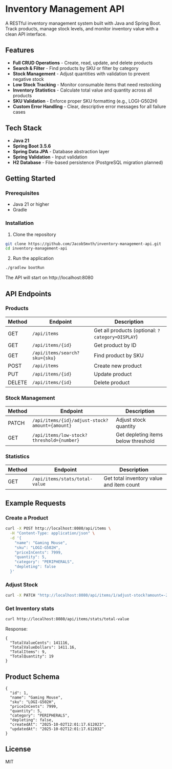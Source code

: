 # Inventory Management API

A RESTful inventory management system built with Java and Spring Boot. Track products, manage stock levels, and monitor inventory value with a clean API interface.

## Features

- **Full CRUD Operations** - Create, read, update, and delete products
- **Search & Filter** - Find products by SKU or filter by category
- **Stock Management** - Adjust quantities with validation to prevent negative stock
- **Low Stock Tracking** - Monitor consumable items that need restocking
- **Inventory Statistics** - Calculate total value and quantity across all products
- **SKU Validation** - Enforce proper SKU formatting (e.g., LOGI-G502H)
- **Custom Error Handling** - Clear, descriptive error messages for all failure cases

## Tech Stack

- **Java 21**
- **Spring Boot 3.5.6**
- **Spring Data JPA** - Database abstraction layer
- **Spring Validation** - Input validation
- **H2 Database** - File-based persistence (PostgreSQL migration planned)

## Getting Started

### Prerequisites

- Java 21 or higher
- Gradle

### Installation

1. Clone the repository
```bash
git clone https://github.com/JacobSmxth/inventory-management-api.git
cd inventory-management-api
```

2. Run the application
```bash
./gradlew bootRun
```

The API will start on http://localhost:8080

## API Endpoints

### Products

| Method | Endpoint | Description |
|--------|----------|-------------|
| GET | `/api/items` | Get all products (optional: `?category=DISPLAY`) |
| GET | `/api/items/{id}` | Get product by ID |
| GET | `/api/items/search?sku={sku}` | Find product by SKU |
| POST | `/api/items` | Create new product |
| PUT | `/api/items/{id}` | Update product |
| DELETE | `/api/items/{id}` | Delete product |

### Stock Management

| Method | Endpoint | Description |
|--------|----------|-------------|
| PATCH | `/api/items/{id}/adjust-stock?amount={amount}` | Adjust stock quantity |
| GET | `/api/items/low-stock?threshold={number}` | Get depleting items below threshold |

### Statistics

| Method | Endpoint | Description |
|--------|----------|-------------|
| GET | `/api/items/stats/total-value` | Get total inventory value and item count |


## Example Requests

### Create a Product
```bash
curl -X POST http://localhost:8080/api/items \
  -H "Content-Type: application/json" \
  -d '{
    "name": "Gaming Mouse",
    "sku": "LOGI-G502H",
    "priceInCents": 7999,
    "quantity": 5,
    "category": "PERIPHERALS",
    "depleting": false
  }'
```

### Adjust Stock
```bash
curl -X PATCH "http://localhost:8080/api/items/1/adjust-stock?amount=-2"
```

### Get Inventory stats
```bash
curl http://localhost:8080/api/items/stats/total-value
```

Response:
```
{
  "TotalValueCents": 141116,
  "TotalValueDollars": 1411.16,
  "TotalItems": 9,
  "TotalQuantity": 19
}
```

## Product Schema
```
{
  "id": 1,
  "name": "Gaming Mouse",
  "sku": "LOGI-G502H",
  "priceInCents": 7999,
  "quantity": 5,
  "category": "PERIPHERALS",
  "depleting": false,
  "createdAt": "2025-10-02T12:01:17.612023",
  "updatedAt": "2025-10-02T12:01:17.612032"
}
```

## License
MIT

